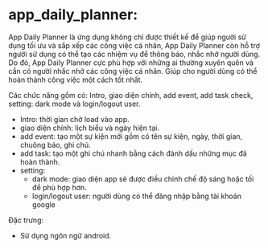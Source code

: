 # app_daily_planner:
App Daily Planner là ứng dụng không chỉ được thiết kế để giúp người sử dụng tối ưu và sắp xếp các công việc cá nhân, App Daily Planner còn hỗ trợ người sử dụng có thể tạo các nhiệm vụ để thông báo, nhắc nhở người dùng. Do đó, App Daily Planner cực phù hợp với những ai thường xuyên quên và cần có người nhắc nhở các công việc cá nhân. Giúp cho người dùng có thể hoàn thành công việc một cách tốt nhất.

Các chức năng gồm có: Intro, giao diện chính, add event, add task check, setting: dark mode và login/logout user.
- Intro: thời gian chờ load vào app.
- giao diện chính: lịch biểu và ngày hiện tại.
- add event: tạo một sự kiện mới gồm có tên sự kiện, ngày, thời gian, chuông báo, ghi chú.
- add task: tạo một ghi chú nhanh bằng cách đánh dấu những mục đã hoàn thành.
- setting: 
  + dark mode: giao diện app sẽ được điều chỉnh chế độ sáng hoặc tối để phù hợp hơn.
  + login/logout user: người dùng có thể đăng nhập bằng tài khoản google
  
Đặc trưng:
- Sử dụng ngôn ngữ android.
